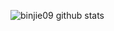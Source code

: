![binjie09 github stats](https://github-readme-stats-hssi0xign-binjie09.vercel.app/api?username=binjie09)
